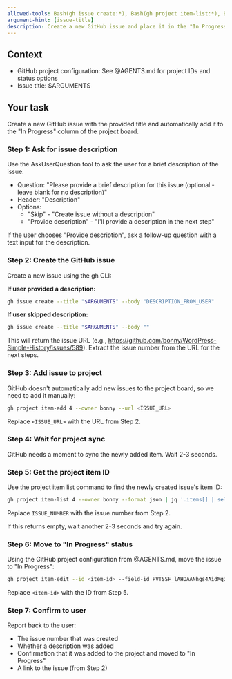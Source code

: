```yaml
---
allowed-tools: Bash(gh issue create:*), Bash(gh project item-list:*), Bash(gh project item-edit:*), Bash(gh project item-add:*)
argument-hint: [issue-title]
description: Create a new GitHub issue and place it in the "In Progress" project column.
---
```


## Context

-   GitHub project configuration: See @AGENTS.md for project IDs and status options
-   Issue title: $ARGUMENTS

## Your task

Create a new GitHub issue with the provided title and automatically add it to the "In Progress" column of the project board.

### Step 1: Ask for issue description

Use the AskUserQuestion tool to ask the user for a brief description of the issue:

- Question: "Please provide a brief description for this issue (optional - leave blank for no description)"
- Header: "Description"
- Options:
  - "Skip" - "Create issue without a description"
  - "Provide description" - "I'll provide a description in the next step"

If the user chooses "Provide description", ask a follow-up question with a text input for the description.

### Step 2: Create the GitHub issue

Create a new issue using the gh CLI:

**If user provided a description:**
```bash
gh issue create --title "$ARGUMENTS" --body "DESCRIPTION_FROM_USER"
```

**If user skipped description:**
```bash
gh issue create --title "$ARGUMENTS" --body ""
```

This will return the issue URL (e.g., https://github.com/bonny/WordPress-Simple-History/issues/589).
Extract the issue number from the URL for the next steps.

### Step 3: Add issue to project

GitHub doesn't automatically add new issues to the project board, so we need to add it manually:

```bash
gh project item-add 4 --owner bonny --url <ISSUE_URL>
```

Replace `<ISSUE_URL>` with the URL from Step 2.

### Step 4: Wait for project sync

GitHub needs a moment to sync the newly added item. Wait 2-3 seconds.

### Step 5: Get the project item ID

Use the project item list command to find the newly created issue's item ID:

```bash
gh project item-list 4 --owner bonny --format json | jq '.items[] | select(.content.number == ISSUE_NUMBER) | .id' -r
```

Replace `ISSUE_NUMBER` with the issue number from Step 2.

If this returns empty, wait another 2-3 seconds and try again.

### Step 6: Move to "In Progress" status

Using the GitHub project configuration from @AGENTS.md, move the issue to "In Progress":

```bash
gh project item-edit --id <item-id> --field-id PVTSSF_lAHOAANhgs4AidMqzga-LME --project-id PVT_kwHOAANhgs4AidMq --single-select-option-id 36813ba3
```

Replace `<item-id>` with the ID from Step 5.

### Step 7: Confirm to user

Report back to the user:
- The issue number that was created
- Whether a description was added
- Confirmation that it was added to the project and moved to "In Progress"
- A link to the issue (from Step 2)
